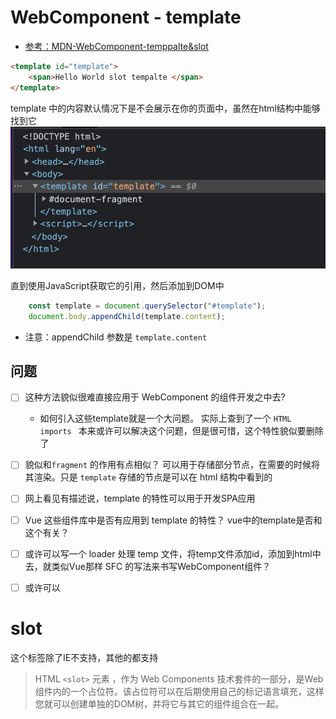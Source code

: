 # WebComponent - template

- [参考：MDN-WebComponent-temppalte&slot](https://developer.mozilla.org/zh-CN/docs/Web/Web_Components/Using_templates_and_slots)

```html
<template id="template">
    <span>Hello World slot tempalte </span>
</template>
```
template 中的内容默认情况下是不会展示在你的页面中，虽然在html结构中能够找到它
![](images/template-html-not-show.png)

直到使用JavaScript获取它的引用，然后添加到DOM中
```javascript
    const template = document.querySelector("#template");
    document.body.appendChild(template.content);
```
- 注意：appendChild 参数是 `template.content`


## 问题
- [ ] 这种方法貌似很难直接应用于 WebComponent 的组件开发之中去? 
  - 如何引入这些template就是一个大问题。
    实际上查到了一个 `HTML imports ` 本来或许可以解决这个问题，但是很可惜，这个特性貌似要删除了

- [ ] 貌似和`fragment` 的作用有点相似？ 可以用于存储部分节点，在需要的时候将其渲染。只是 `template` 存储的节点是可以在 html 结构中看到的
- [ ] 网上看见有描述说，template 的特性可以用于开发SPA应用
- [ ] Vue 这些组件库中是否有应用到 template 的特性？ vue中的template是否和这个有关？
- [ ] 或许可以写一个 loader 处理 temp 文件，将temp文件添加id，添加到html中去，就类似Vue那样 SFC 的写法来书写WebComponent组件？
- [ ] 或许可以

# slot
这个标签除了IE不支持，其他的都支持

> HTML `<slot>` 元素 ，作为 Web Components 技术套件的一部分，是Web组件内的一个占位符。该占位符可以在后期使用自己的标记语言填充，这样您就可以创建单独的DOM树，并将它与其它的组件组合在一起。

